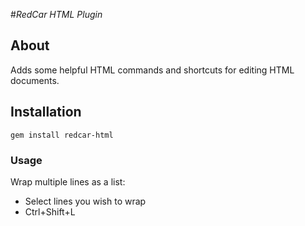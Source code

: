 #_RedCar HTML Plugin_

## About
Adds some helpful HTML commands and shortcuts for editing HTML documents.

## Installation
    gem install redcar-html
    
### Usage
Wrap multiple lines as a list:

- Select lines you wish to wrap
- Ctrl+Shift+L